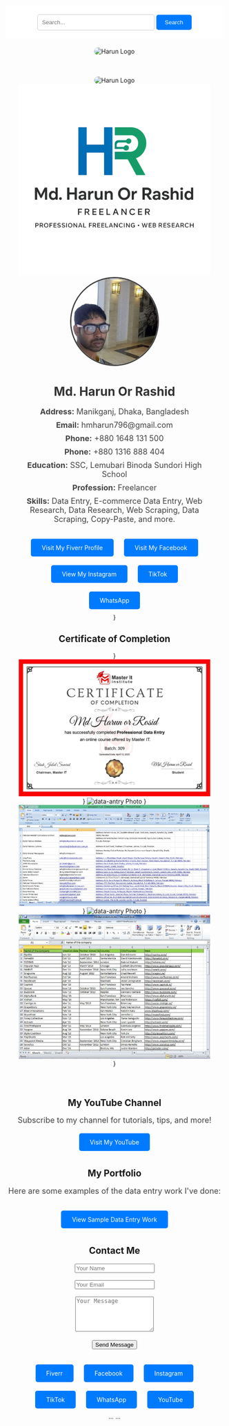 <!DOCTYPE html>
<html lang="en">
<head>
  <meta charset="UTF-8">
  <title>Md. Harun Or Rashid</title>
  <style>
    body {
      <body><!-- Google Custom Search Engine -->
<script async src="https://cse.google.com/cse.js?cx=e3423b1d95f9043ee"></script>
<div class="gcse-search"></div>
      padding: 0;
      text-align: center;
    }
    .container {
      padding: 30px;
    }
    img.profile {
      border-radius: 50%;
      width: 200px;
      height: 200px;
      object-fit: cover;
      border: 3px solid #444;
    }
    h1 {
      color: #333;
    }
    p {
      font-size: 18px;
      color: #444;
      max-width: 600px;
      margin: 10px auto;
    }
    .buttons {
      margin-top: 25px;
    }
    a.button {
      display: inline-block;
      margin: 10px;
      padding: 12px 25px;
      background-color: #007bff;
      color: white;
      text-decoration: none;
      border-radius: 5px;
      font-weight: bolda.button:hover {
      background-color: #0056b3;
    }
    a.fiverr {
      background-color: #28a745;
    }
    a.fiverr:hover {
      background-color: #218838;
    }
    .certificate-section {
      margin-top: 40px;
    }
    .certificate-section img {
      max-width: 90%;
      border: 2px solid #ccc;
      box-shadow: 2px 2px 12px rgba(0, 0, 0, 0.2);
    }
    <div class="service-image">
  <img src="images/data-entry.png" alt="Harun's Data Entry Service" style="max-width:100%; height:auto; border-radius:10px; margin-top: 20px;">
</div>
    .portfolio-section {
      margin-top: 40px;
    }
    .contact-section {
      margin-top: 50px;
    }
    input, textarea {
      width: 80%;
      max-width: 400px;
      padding: 10px;
      margin: 5px auto;
      border: 1px solid #ccc;
      border-radius: 5px;
    }
    button {
      margin-top: 10px;
    }
  </style>
</head>
</body>
  <!-- Search Bar -->
  <div style="background-color: #ffffff; padding: 20px 0;">
    <form action="#" method="get">
      <input type="text" placeholder="Search..." name="search"
        style="padding: 10px; width: 250px; max-width: 80%; border: 1px solid #ccc; border-radius: 5px;">
      <button type="submit"
        style="padding: 10px 20px; background-color: #007bff; color: white; border: none; border-radius: 5px;">Search</button>
    </form>
  </div>

  <!-- Logo Section -->
  <div style="margin-top: 20px;">
    <img src="harun-logo.png" alt="Harun Logo" style="width: 180px; border-radius: 15px;">
  </div>
  <div class="container">
    <!-- Logo Section -->
    <div style="margin-top: 20px;">
      <img src="harun-logo.png" alt="Harun Logo" style="width: 180px; border-radius: 15px;">
    </div>
    <img src="file_00000000758861f884606a82c460dc7a.png" alt="076a6 Photo" class="image">
      <body>
    <!-- Profile Photo -->
    <img src="harun.jpg" alt="Harun's Photo" class="profile">
    
<h1>Md. Harun Or Rashid</h1>
    <p><strong>Address:</strong> Manikganj, Dhaka, Bangladesh</p>
    <p><strong>Email:</strong> hmharun796@gmail.com</p>
    <p><strong>Phone:</strong> +880 1648 131 500</p>
    <p><strong>Phone:</strong> +880 1316 888 404</p>
    <p><strong>Education:</strong> SSC, Lemubari Binoda Sundori High School</p>
    <p><strong>Profession:</strong> Freelancer</p>
    <p><strong>Skills:</strong> Data Entry, E-commerce Data Entry, Web Research, Data Research, Web Scraping, Data Scraping, Copy-Paste, and more.</p>
     <div class="buttons">
      <a class="button fiverr" href="https://www.fiverr.com/s/dDlW3G3" target="_blank">Visit My Fiverr Profile</a>
      <a class="button" href="https://www.facebook.com/share/r/1BcEg68nzy/" target="_blank">Visit My Facebook</a>
      <a class="button" href="https://www.instagram.com/p/DIeAfFXT_oO/" target="_blank">View My Instagram</a>
      <a class="button" href="https://www.tiktok.com/@user6071584366187" target="_blank">TikTok</a>
      <a class="button" href="https://wa.me/8801648131500?text=Hi,%20I%20want%20to%20contact%20you" target="_blank">WhatsApp</a>
    </div>
     <div class="certificate-section">
       }</div>
      <h2>Certificate of Completion</h2>
       }</body>
       <img src="certificate.jpg" alt="Certificate">
       }</body>
       <img src="data-antry.png" alt="data-antry Photo" class="image">
       } <working file>
    <img src="312.jpg" alt="Certificate">
       }<working file>
         <img src="data-antry.png" alt="data-antry Photo" class="image">
         }<working file>
       <img src="076ac6.jpg" alt="076a6 Photo" class="image">
       }
     </div><div class="youtube-section" style="margin-top: 40px;">
      <h2>My YouTube Channel</h2>
      <p>Subscribe to my channel for tutorials, tips, and more!</p>
      <a class="button" href="https://youtube.com/@mdharun-n6j" target="_blank">Visit My YouTube</a>
     </div
       ><div class="portfolio-section">
      <h2>My Portfolio</h2>
      <p>Here are some examples of the data entry work I've done:</p>
      <div class="buttons">
        <a class="button" href="https://docs.google.com/spreadsheets/d/1FSV3CzDlRSDJHaumYrCcvKFcBKGedUhFU9qPDY6viW4/edit?usp=drivesdk" target="_blank">
          View Sample Data Entry Work
        </a>
      </div>
    </div>
      <div class="contact-section">
      <h2>Contact Me</h2>
      <form action="https://formspree.io/f/mjvnavrw" method="POST">
        <input type="text" name="name" placeholder="Your Name" required><br><br>
        <input type="email" name="email" placeholder="Your Email" required><br><br>
        <textarea name="message" rows="5" placeholder="Your Message" required></textarea><br><br>
        <button type="submit" class="button">Send Message</button>
      </form>
    </div>
   </div>
</body>
</html>
<form action="https://formspree.io/f/mjvnavrw" method="POST">
<div class="buttons">
  <a class="button fiverr" href="https://www.fiverr.com/s/dDlW3G3" target="_blank">
    <i class="fab fa-fiverr"></i> Fiverr
  </a>
  <a class="button" href="https://www.facebook.com/share/r/1BcEg68nzy/" target="_blank">
    <i class="fab fa-facebook"></i> Facebook
  </a>
  <a class="button" href="https://www.instagram.com/p/DIeAfFXT_oO/" target="_blank">
    <i class="fab fa-instagram"></i> Instagram
  </a>
  <a class="button" href="https://www.tiktok.com/@user6071584366187" target="_blank">
    <i class="fab fa-tiktok"></i> TikTok
  </a>
  <a class="button" href="https://wa.me/8801648131500?text=Hi,%20I%20want%20to%20contact%20you" target="_blank">
    <i class="fab fa-whatsapp"></i> WhatsApp
  </a>
  <a class="button" href="https://youtube.com/@mdharun-n6j" target="_blank">
    <i class="fab fa-youtube"></i> YouTube
  </a>
</div>
<head>
  ...
  <link rel="stylesheet" href="https://cdnjs.cloudflare.com/ajax/libs/font-awesome/6.5.0/css/all.min.css">
  ...
</head>
